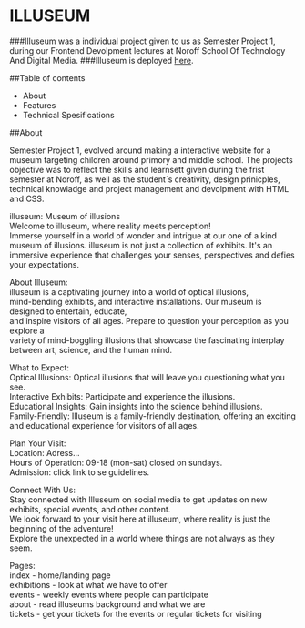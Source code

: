 # ILLUSEUM

###Illuseum was a individual project given to us as Semester Project 1, during our Frontend Devolpment lectures at Noroff School Of Technology And Digital Media.
###Illuseum is deployed [here](https://illuseum.netlify.app/).

##Table of contents

- About
- Features
- Technical Spesifications

##About

Semester Project 1, evolved around making a interactive website for a museum targeting children around primory and middle school.
The projects objective was to reflect the skills and learnsett given during the frist semester at Noroff, as well as the student´s creativity,
design prinicples, technical knowladge and project management and devolpment with HTML and CSS.


illuseum: Museum of illusions  
Welcome to illuseum, where reality meets perception!  
Immerse yourself in a world of wonder and intrigue at our one of a kind museum of illusions. 
illuseum is not just a collection of exhibits. It's an immersive experience that 
challenges your senses, perspectives and defies your expectations.  

About Illuseum:    
illuseum is a captivating journey into a world of optical illusions,  
mind-bending exhibits, and interactive installations. Our museum is designed to entertain, educate,  
and inspire visitors of all ages. Prepare to question your perception as you explore a   
variety of mind-boggling illusions that showcase the fascinating interplay between art, science, and the human mind.  

What to Expect:  
Optical Illusions: Optical illusions that will leave you questioning what you see.  
Interactive Exhibits: Participate and experience the illusions.  
Educational Insights: Gain insights into the science behind illusions.  
Family-Friendly: Illuseum is a family-friendly destination, offering an exciting and educational experience for visitors of all ages.  

Plan Your Visit:  
Location: Adress...  
Hours of Operation: 09-18 (mon-sat) closed on sundays.  
Admission: click link to se guidelines.  

Connect With Us:    
Stay connected with Illuseum on social media to get updates on new exhibits, special events, and other content.  
We look forward to your visit here at illuseum, where reality is just the beginning of the adventure!  
Explore the unexpected in a world where things are not always as they seem.  

Pages:  
index - home/landing page  
exhibitions - look at what we have to offer  
events - weekly events where people can participate  
about - read illuseums background and what we are  
tickets - get your tickets for the events or regular tickets for visiting  
